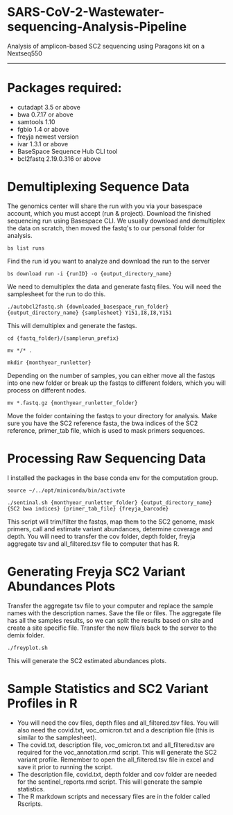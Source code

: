 # SARS-CoV-2-Wastewater-sequencing-Analysis-Pipeline
Analysis of amplicon-based SC2 sequencing using Paragons kit on a Nextseq550 

------------
# Packages required:
- cutadapt 3.5 or above
- bwa 0.7.17 or above
- samtools 1.10
- fgbio 1.4 or above
- freyja newest version
- ivar 1.3.1 or above
- BaseSpace Sequence Hub CLI tool 
- bcl2fastq 2.19.0.316 or above

# Demultiplexing Sequence Data
The genomics center will share the run with you via your basespace account, which you must accept (run & project). Download the finished sequencing run using Basespace CLI. We usually download and demultiplex the data on scratch, then moved the fastq's to our personal folder for analysis.
```
bs list runs
```
Find the run id you want to analyze and download the run to the server
```
bs download run -i {runID} -o {output_directory_name}
```
We need to demultiplex the data and generate fastq files. You will need the samplesheet for the run to do this.
```
./autobcl2fastq.sh {downloaded_basespace_run_folder} {output_directory_name} {samplesheet} Y151,I8,I8,Y151
```
This will demultiplex and generate the fastqs.
```
cd {fastq_folder}/{samplerun_prefix} 
```
```
mv */* .
```
```
mkdir {monthyear_runletter} 
```
Depending on the number of samples, you can either move all the fastqs into one new folder or break up the fastqs to different folders, which you will process on different nodes.
```
mv *.fastq.gz {monthyear_runletter_folder} 
```
Move the folder containing the fastqs to your directory for analysis. Make sure you have the SC2 reference fasta, the bwa indices of the SC2 reference, primer_tab file, which is used to mask primers sequences.

# Processing Raw Sequencing Data
I installed the packages in the base conda env for the computation group.
```
source ~/../opt/miniconda/bin/activate
```
```
./sentinal.sh {monthyear_runletter_folder} {output_directory_name} {SC2 bwa indices} {primer_tab_file} {freyja_barcode}
```
This script will trim/filter the fastqs, map them to the SC2 genome, mask primers, call and estimate variant abundances, determine coverage and depth.
You will need to transfer the cov folder, depth folder, freyja aggregate tsv and all_filtered.tsv file to computer that has R.

# Generating Freyja SC2 Variant Abundances Plots

Transfer the aggregate tsv file to your computer and replace the sample names with the description names. Save the file or files. The aggregate file has all the samples results, so we can split the results based on site and create a site specific file. Transfer the new file/s back to the server to the demix folder.
```
./freyplot.sh
```
This will generate the SC2 estimated abundances plots. 

# Sample Statistics and SC2 Variant Profiles in R
- You will need the cov files, depth files and all_filtered.tsv files. You will also need the covid.txt, voc_omicron.txt and a description file (this is similar to the samplesheet).
- The covid.txt, description file, voc_omicron.txt and all_filtered.tsv are required for the voc_annotation.rmd script. This will generate the SC2 variant profile. Remember to open the all_filtered.tsv file in excel and save it prior to running the script.
- The description file, covid.txt, depth folder and cov folder are needed for the sentinel_reports.rmd script. This will generate the sample statistics.
- The R markdown scripts and necessary files are in the folder called Rscripts.



